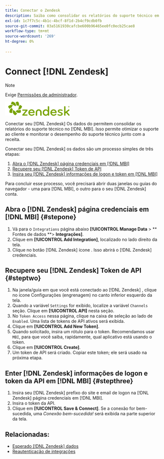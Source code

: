 ```yaml
---
title: Conectar o Zendesk
description: Saiba como consolidar os relatórios do suporte técnico em [!DNL MBI].
exl-id: 1c7f7c5c-4b1c-4bcf-8f1d-2b4cf9cdb0fb
source-git-commit: 03a5161930cafcbe600b96465ee0fc0ecb25cae8
workflow-type: tm+mt
source-wordcount: '269'
ht-degree: 0%

---
```


# Connect [!DNL Zendesk]

>[!NOTE]
>
>Exige [Permissões de administrador](../../../administrator/user-management/user-management.md).

![](../../../assets/Zendesk_logo.png)

Conectar seu [!DNL Zendesk] Os dados do permitem consolidar os relatórios do suporte técnico no [!DNL MBI]. Isso permite otimizar o suporte ao cliente e monitorar o desempenho do suporte técnico junto com a receita.

Conectar seu [!DNL Zendesk] os dados são um processo simples de três etapas:

1. [Abra o [!DNL Zendesk] página credenciais em [!DNL MBI]](#stepone)
1. [Recupere seu [!DNL Zendesk] Token de API](#steptwo)
1. [Insira seu [!DNL Zendesk] informações de logon e token em [!DNL MBI]](#stepthree)

Para concluir esse processo, você precisará abrir duas janelas ou guias do navegador - uma para [!DNL MBI], o outro para o seu [!DNL Zendesk] conta.

## Abra o [!DNL Zendesk] página credenciais em [!DNL MBI] {#stepone}

1. Vá para o `Integrations` página abaixo **[!UICONTROL Manage Data** > ** Fontes de dados **> **Integrações]**.
1. Clique em **[!UICONTROL Add Integration]**, localizado no lado direito da tela.
1. Clique no botão [!DNL Zendesk] ícone . Isso abrirá o [!DNL Zendesk] credenciais.

## Recupere seu [!DNL Zendesk] Token de API {#steptwo}

1. Na janela/guia em que você está conectado ao [!DNL Zendesk] , clique no ícone Configurações (engrenagem) no canto inferior esquerdo da tela.
1. Quando a variável `Settings` for exibido, localize a variável `Channels` seção. Clique em **[!UICONTROL API]** nesta seção.
1. No `Token Access` nessa página, clique na caixa de seleção ao lado de `Enabled`. Uma lista de tokens de API ativos será exibida.
1. Clique em **[!UICONTROL Add New Token]**.
1. Quando solicitado, insira um rótulo para o token. Recomendamos usar `MBI`, para que você saiba, rapidamente, qual aplicativo está usando o token.
1. Clique em **[!UICONTROL Create]**.
1. Um token de API será criado. Copiar este token; ele será usado na próxima etapa.

## Enter [!DNL Zendesk] informações de logon e token da API em [!DNL MBI] {#stepthree}

1. Insira seu [!DNL Zendesk] prefixo do site e email de logon na [!DNL Zendesk] página credenciais em [!DNL MBI].
1. Insira o token da API.
1. Clique em **[!UICONTROL Save & Connect]**. Se a conexão for bem-sucedida, uma *Conexão bem-sucedida!* será exibida na parte superior da tela.

## Relacionadas:

* [Esperado [!DNL Zendesk] dados](../integrations/exp-zendesk-data.md)
* [Reautenticação de integrações](https://support.magento.com/hc/en-us/articles/360016733151)
